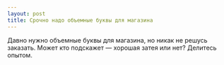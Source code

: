 ```yaml
---
layout: post 
title: Срочно надо объемные буквы для магазина 
--- 
```

Давно нужно объемные буквы для магазина, но никак не решусь заказать. Может кто подскажет — хорошая затея или нет? Делитесь опытом.